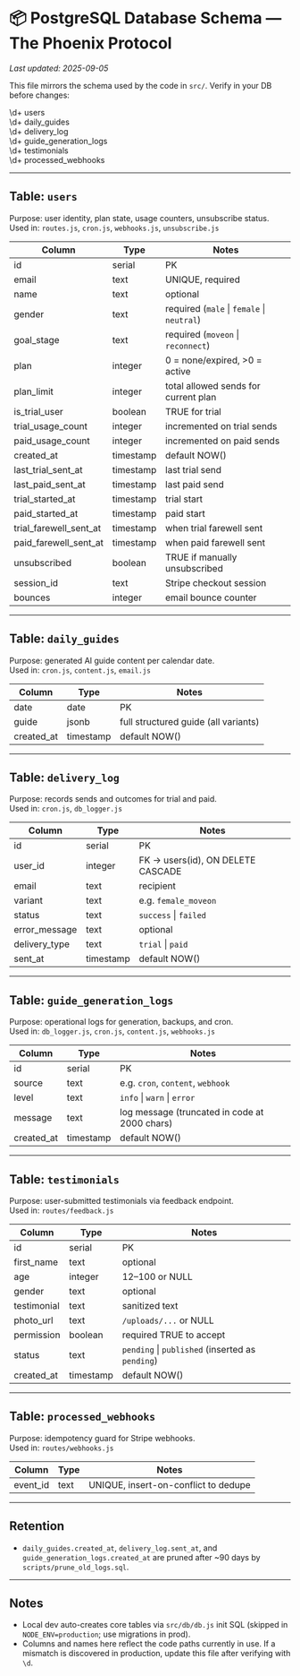 # 📦 PostgreSQL Database Schema — The Phoenix Protocol
_Last updated: 2025-09-05_

This file mirrors the schema used by the code in `src/`. Verify in your DB before changes:

\d+ users  
\d+ daily_guides  
\d+ delivery_log  
\d+ guide_generation_logs  
\d+ testimonials  
\d+ processed_webhooks

---

## Table: `users`
Purpose: user identity, plan state, usage counters, unsubscribe status.  
Used in: `routes.js`, `cron.js`, `webhooks.js`, `unsubscribe.js`

| Column                    | Type      | Notes |
|---------------------------|-----------|------|
| id                        | serial    | PK |
| email                     | text      | UNIQUE, required |
| name                      | text      | optional |
| gender                    | text      | required (`male` \| `female` \| `neutral`) |
| goal_stage                | text      | required (`moveon` \| `reconnect`) |
| plan                      | integer   | 0 = none/expired, >0 = active |
| plan_limit                | integer   | total allowed sends for current plan |
| is_trial_user             | boolean   | TRUE for trial |
| trial_usage_count         | integer   | incremented on trial sends |
| paid_usage_count          | integer   | incremented on paid sends |
| created_at                | timestamp | default NOW() |
| last_trial_sent_at        | timestamp | last trial send |
| last_paid_sent_at         | timestamp | last paid send |
| trial_started_at          | timestamp | trial start |
| paid_started_at           | timestamp | paid start |
| trial_farewell_sent_at    | timestamp | when trial farewell sent |
| paid_farewell_sent_at     | timestamp | when paid farewell sent |
| unsubscribed              | boolean   | TRUE if manually unsubscribed |
| session_id                | text      | Stripe checkout session |
| bounces                   | integer   | email bounce counter |

---

## Table: `daily_guides`
Purpose: generated AI guide content per calendar date.  
Used in: `cron.js`, `content.js`, `email.js`

| Column     | Type      | Notes |
|------------|-----------|------|
| date       | date      | PK |
| guide      | jsonb     | full structured guide (all variants) |
| created_at | timestamp | default NOW() |

---

## Table: `delivery_log`
Purpose: records sends and outcomes for trial and paid.  
Used in: `cron.js`, `db_logger.js`

| Column        | Type      | Notes |
|---------------|-----------|------|
| id            | serial    | PK |
| user_id       | integer   | FK → users(id), ON DELETE CASCADE |
| email         | text      | recipient |
| variant       | text      | e.g. `female_moveon` |
| status        | text      | `success` \| `failed` |
| error_message | text      | optional |
| delivery_type | text      | `trial` \| `paid` |
| sent_at       | timestamp | default NOW() |

---

## Table: `guide_generation_logs`
Purpose: operational logs for generation, backups, and cron.  
Used in: `db_logger.js`, `cron.js`, `content.js`, `webhooks.js`

| Column     | Type      | Notes |
|------------|-----------|------|
| id         | serial    | PK |
| source     | text      | e.g. `cron`, `content`, `webhook` |
| level      | text      | `info` \| `warn` \| `error` |
| message    | text      | log message (truncated in code at 2000 chars) |
| created_at | timestamp | default NOW() |

---

## Table: `testimonials`
Purpose: user-submitted testimonials via feedback endpoint.  
Used in: `routes/feedback.js`

| Column      | Type      | Notes |
|-------------|-----------|------|
| id          | serial    | PK |
| first_name  | text      | optional |
| age         | integer   | 12–100 or NULL |
| gender      | text      | optional |
| testimonial | text      | sanitized text |
| photo_url   | text      | `/uploads/...` or NULL |
| permission  | boolean   | required TRUE to accept |
| status      | text      | `pending` \| `published` (inserted as `pending`) |
| created_at  | timestamp | default NOW() |

---

## Table: `processed_webhooks`
Purpose: idempotency guard for Stripe webhooks.  
Used in: `routes/webhooks.js`

| Column   | Type | Notes |
|----------|------|------|
| event_id | text | UNIQUE, insert-on-conflict to dedupe |

---

## Retention
- `daily_guides.created_at`, `delivery_log.sent_at`, and `guide_generation_logs.created_at` are pruned after ~90 days by `scripts/prune_old_logs.sql`.

---

## Notes
- Local dev auto-creates core tables via `src/db/db.js` init SQL (skipped in `NODE_ENV=production`; use migrations in prod).
- Columns and names here reflect the code paths currently in use. If a mismatch is discovered in production, update this file after verifying with `\d`.
